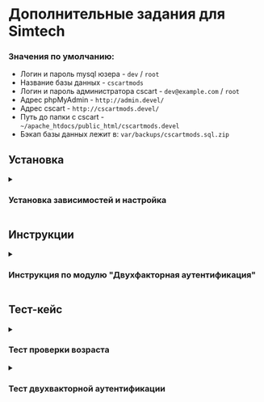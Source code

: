 # Дополнительные задания для Simtech

### Значения по умолчанию:
- Логин и пароль mysql юзера - `dev` / `root`
- Название базы данных - `cscartmods`
- Логин и пароль администратора cscart - `dev@example.com` / `root`
- Адрес phpMyAdmin - `http://admin.devel/`
- Адрес cscart - `http://cscartmods.devel/`
- Путь до папки с cscart - `~/apache_htdocs/public_html/cscartmods.devel`
- Бэкап базы данных лежит в: `var/backups/cscartmods.sql.zip`

## Установка
<details>
  <summary><h3>Установка зависимостей и настройка</h3></summary>
  
### Требуемые зависимости:
1. Apache2
2. MariaDB
3. PHP 7.4
4. CS-Cart v4.16.2_ru

### Установка необходимых зависимостей:
```sh
sudo apt install mariadb-server apache2
```
```sh
sudo add-apt-repository ppa:ondrej/php
```
```sh
sudo apt update
```
```sh
sudo apt install php7.4 php7.4-curl php7.4-xdebug \
php7.4-mysql php7.4-soap php7.4-zip \
php7.4-gd php7.4-xml php7.4-iconv \
php7.4-mbstring git
```
  
### Настройка git
```sh
mkdir -p ~/apache_htdocs/public_html/cscartmods.devel ; \
cd ~/apache_htdocs/public_html/cscartmods.devel
```
- Склонировать текущий репозиторий в папку
- Затем:

```sh
mv cscart-mods-tasks/* . ; \
mv cscart-mods-tasks/.* . ; \
rmdir cscart-exercise-1
```

### Настройка mysql
```sh
sudo mysql
```

```mysql
CREATE USER 'dev'@'localhost' IDENTIFIED BY 'root';
```

```mysql
GRANT ALL PRIVILEGES ON *.* TO 'dev'@'localhost';
```

```mysql
FLUSH PRIVILEGES;
```

### Импорт базы данных 
```sh
mysql -u dev -p
```

```mysql
CREATE DATABASE cscartmods;
```

```sh
unzip -p ~/apache_htdocs/public_html/cscartmods.devel/var/backups/cscartmods.sql.zip \
| mysql -u dev -p cscartmods
```

### Настройка apache2
```sh
sudo cp readme/hosts /etc/ ; \
sudo cp readme/apache2.conf /etc/apache2 ; \
sudo cp readme/cscartmods.devel.conf /etc/apache2/sites-available ; \
sudo cp readme/admin.devel.conf /etc/apache2/sites-available ; \
unzip readme/admin.devel.zip -d ~/apache_htdocs/public_html/ ; \
sudo sed -i "s/export APACHE_RUN_USER=www-data/export APACHE_RUN_USER=$USER/g" /etc/apache2/envvars ; \
sudo sed -i "s/export APACHE_RUN_GROUP=www-data/export APACHE_RUN_GROUP=$USER/g" /etc/apache2/envvars ; \
sudo a2ensite cscartmods.devel.conf admin.devel.conf ; \
sudo a2enmod rewrite ; sudo systemctl restart apache2
```
- Попробовать открыть в браузере http://cscartmods.devel и http://admin.devel

### Если не работает то:
```sh
sudo systemctl restart apache2 ; \
sudo chmod 775 -R ~/apache_htdocs ; \
sudo chown $USER -R ~/apache_htdocs
```
- После этого поидеи должно все заработать

</details>

## Инструкции

<details>
    <summary>
        <h3>Инструкция по модулю "Двухфакторная аутентификация"</h3>
     </summary>
    
### Настройка SMTP сервера для отправки писем
1. Перейти в настройки -> Электронная почта
2. Способ отправки почты -> `Через SMTP сервер`
3. SMTP сервер -> `smtp.yandex.ru:465`
4. Имя пользователя для SMTP ->  `datezzz@yandex.com`
5. Пароль для SMTP сервера -> `siclvmmvphunsqbd`
6. Шифрованное соединение -> `SSL`
7. Использовать SMTP аутентификацию -> `Да`
8. Сохранить
    
### Настройка почты с которой будет идти отправка
1. Перейти в настройки -> Компания
2. Email отдела поддержки -> `datezzz@yandex.com`
3. Сохранить
    
### Пометки
- Создайте пользователя с email адресом на который вы планируете получить код
- Для администратора двухфакторная аутентификация отключена
- В модуле доступны настройки для кастомизации модуля
- Чтобы код генерировался случайно, то нужно константе DEVELOPMENT установить значение false 
    
</details>

## Тест-кейс

<details>
    <summary><h3>Тест проверки возраста</h3></summary>
    
### Предусловия:
1. Есть тестовый магазин с установленным модулем
2. При заходе на сайт появляется диалог с подтверждением возраста
    
### Тесты:
1. Тест витрины
    
### Тест витрины:
1. Зайти на любую страницу витрины
2. Проверить, что появился всплывающий диалог с надписью `Подтвердите свой возраст`
3. Ввести возраст превышающий возраст указанный как - `Минимальный возраст для доступа`
4. Нажать на кнопку - `ОТПРАВИТЬ`
5. Подтвердить, что диалогового окна больше нет
    
### Ожидаемый результат:
- Всплывающий диалог доступен на любой странице витрины
- Ввод возраста работает без ошибок
- После отправки формы с возрастом превышающий минимальный возраст, диалоговое окно должно исчезнуть
  
</details>

<details>
    <summary><h3>Тест двухвакторной аутентификации</h3></summary>
    
### Предусловия:
1. Есть тестовый магазин с установленным модулем
2. Есть аккаунт покупателя
    
### Тесты:
1. Тест витрины
    
### Тест витрины:
1. Зайти на любую страницу витрины
2. Нажать на кнопку `Мой профиль`
3. Нажать на кнопку `ВОЙТИ`
4. Ввести данные покупателя
5. Нажать на кнопку `ВОЙТИ`
6. Убедиться, что мы на странице `Двухфакторной аутентификации`
7. Нажать на кнопку `ОТПРАВИТЬ КОД`
8. Зайти на свою почту и убедиться, что код пришел
9. Ввести код в поле `Код`
10. Нажать на кнопку `ПОДТВЕРДИТЬ КОД`
11. Нажать на кнопку `Мой профиль`
12. Убедиться, что вошли в аккаунт
    
### Ожидаемый результат:
- После попытки входа перебрасывает на страницу двухфакторной авторизации
- Код успешно отправляется и подтверждается
- После подтверждения кода, перенаправляемся на предыдущую страницу
- Вход в аккаунт осуществился успешно
  
</details>
